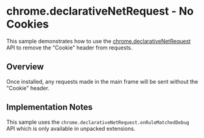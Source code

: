 # chrome.declarativeNetRequest - No Cookies

This sample demonstrates how to use the [chrome.declarativeNetRequest](https://developer.chrome.com/docs/extensions/reference/declarativeNetRequest/) API to remove the "Cookie" header from requests.

## Overview

Once installed, any requests made in the main frame will be sent without the "Cookie" header.

## Implementation Notes

This sample uses the `chrome.declarativeNetRequest.onRuleMatchedDebug` API which is only available in unpacked extensions.
